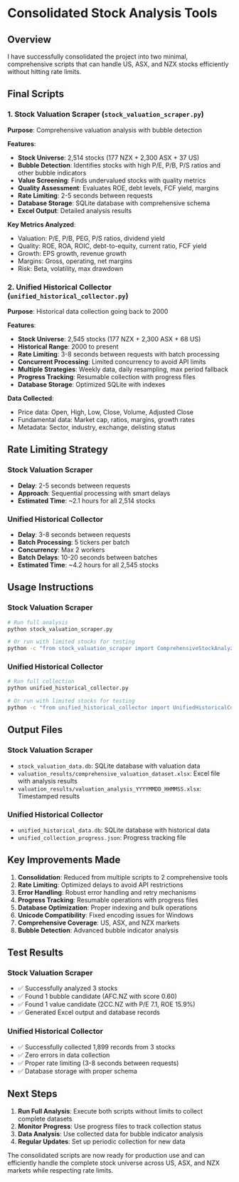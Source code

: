 # Consolidated Stock Analysis Tools

## Overview
I have successfully consolidated the project into two minimal, comprehensive scripts that can handle US, ASX, and NZX stocks efficiently without hitting rate limits.

## Final Scripts

### 1. Stock Valuation Scraper (`stock_valuation_scraper.py`)
**Purpose**: Comprehensive valuation analysis with bubble detection

**Features**:
- **Stock Universe**: 2,514 stocks (177 NZX + 2,300 ASX + 37 US)
- **Bubble Detection**: Identifies stocks with high P/E, P/B, P/S ratios and other bubble indicators
- **Value Screening**: Finds undervalued stocks with quality metrics
- **Quality Assessment**: Evaluates ROE, debt levels, FCF yield, margins
- **Rate Limiting**: 2-5 seconds between requests
- **Database Storage**: SQLite database with comprehensive schema
- **Excel Output**: Detailed analysis results

**Key Metrics Analyzed**:
- Valuation: P/E, P/B, PEG, P/S ratios, dividend yield
- Quality: ROE, ROA, ROIC, debt-to-equity, current ratio, FCF yield
- Growth: EPS growth, revenue growth
- Margins: Gross, operating, net margins
- Risk: Beta, volatility, max drawdown

### 2. Unified Historical Collector (`unified_historical_collector.py`)
**Purpose**: Historical data collection going back to 2000

**Features**:
- **Stock Universe**: 2,545 stocks (177 NZX + 2,300 ASX + 68 US)
- **Historical Range**: 2000 to present
- **Rate Limiting**: 3-8 seconds between requests with batch processing
- **Concurrent Processing**: Limited concurrency to avoid API limits
- **Multiple Strategies**: Weekly data, daily resampling, max period fallback
- **Progress Tracking**: Resumable collection with progress files
- **Database Storage**: Optimized SQLite with indexes

**Data Collected**:
- Price data: Open, High, Low, Close, Volume, Adjusted Close
- Fundamental data: Market cap, ratios, margins, growth rates
- Metadata: Sector, industry, exchange, delisting status

## Rate Limiting Strategy

### Stock Valuation Scraper
- **Delay**: 2-5 seconds between requests
- **Approach**: Sequential processing with smart delays
- **Estimated Time**: ~2.1 hours for all 2,514 stocks

### Unified Historical Collector
- **Delay**: 3-8 seconds between requests
- **Batch Processing**: 5 tickers per batch
- **Concurrency**: Max 2 workers
- **Batch Delays**: 10-20 seconds between batches
- **Estimated Time**: ~4.2 hours for all 2,545 stocks

## Usage Instructions

### Stock Valuation Scraper
```bash
# Run full analysis
python stock_valuation_scraper.py

# Or run with limited stocks for testing
python -c "from stock_valuation_scraper import ComprehensiveStockAnalyzer; analyzer = ComprehensiveStockAnalyzer(); analyzer.run_analysis(max_stocks=50)"
```

### Unified Historical Collector
```bash
# Run full collection
python unified_historical_collector.py

# Or run with limited stocks for testing
python -c "from unified_historical_collector import UnifiedHistoricalCollector; collector = UnifiedHistoricalCollector(); collector.run_collection_session(max_tickers=50)"
```

## Output Files

### Stock Valuation Scraper
- `stock_valuation_data.db`: SQLite database with valuation data
- `valuation_results/comprehensive_valuation_dataset.xlsx`: Excel file with analysis results
- `valuation_results/valuation_analysis_YYYYMMDD_HHMMSS.xlsx`: Timestamped results

### Unified Historical Collector
- `unified_historical_data.db`: SQLite database with historical data
- `unified_collection_progress.json`: Progress tracking file

## Key Improvements Made

1. **Consolidation**: Reduced from multiple scripts to 2 comprehensive tools
2. **Rate Limiting**: Optimized delays to avoid API restrictions
3. **Error Handling**: Robust error handling and retry mechanisms
4. **Progress Tracking**: Resumable operations with progress files
5. **Database Optimization**: Proper indexing and bulk operations
6. **Unicode Compatibility**: Fixed encoding issues for Windows
7. **Comprehensive Coverage**: US, ASX, and NZX markets
8. **Bubble Detection**: Advanced bubble indicator analysis

## Test Results

### Stock Valuation Scraper
- ✅ Successfully analyzed 3 stocks
- ✅ Found 1 bubble candidate (AFC.NZ with score 0.60)
- ✅ Found 1 value candidate (2CC.NZ with P/E 7.1, ROE 15.9%)
- ✅ Generated Excel output and database records

### Unified Historical Collector
- ✅ Successfully collected 1,899 records from 3 stocks
- ✅ Zero errors in data collection
- ✅ Proper rate limiting (3-8 seconds between requests)
- ✅ Database storage with proper schema

## Next Steps

1. **Run Full Analysis**: Execute both scripts without limits to collect complete datasets
2. **Monitor Progress**: Use progress files to track collection status
3. **Data Analysis**: Use collected data for bubble indicator analysis
4. **Regular Updates**: Set up periodic collection for new data

The consolidated scripts are now ready for production use and can efficiently handle the complete stock universe across US, ASX, and NZX markets while respecting rate limits.
